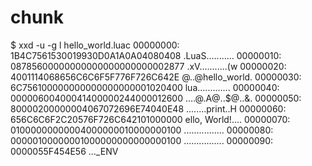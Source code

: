 # chunk


$ xxd -u -g l hello_world.luac
00000000: 1B4C7561530019930D0A1A0A04080408  .LuaS...........
00000010: 08785600000000000000000000002877  .xV...........(w
00000020: 4001114068656C6C6F5F776F726C642E  @..@hello_world.
00000030: 6C756100000000000000000001020400  lua.............
00000040: 00000600400041400000244000012600  ....@.A@..$@..&.
00000050: 80000200000004067072696E74040E48  ........print..H
00000060: 656C6C6F2C20576F726C642101000000  ello, World!....
00000070: 01000000000004000000010000000100  ................
00000080: 00000100000001000000000000000100  ................
00000090: 0000055F454E56                    ..._ENV
